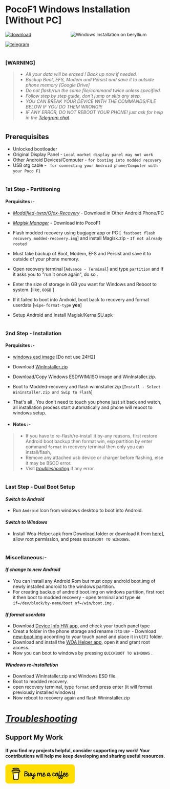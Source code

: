 # PocoF1 Windows Installation [Without PC]
<img align="right" src="beryllium.png" width="300" alt="Windows installation on beryllium">

[![download](https://github.com/Kumar-Jy/Windows-in-PocoF1-Without-PC/assets/20044626/3abc8b52-c5c6-4495-b623-d1312195d639)]()

[![telegram](https://img.shields.io/badge/chat-telegram-brightgreen.svg?logo=telegram&style=flat-square)](https://t.me/wininstaller)
#
### [WARNING]
> - _All your data will be erased ! Back up now if needed._
> - _Backup Boot, EFS, Modem and Persist and save it to outside phone memory [Google Drive]_
> - _Do not flash/run the same file/command twice unless specified._
> - _Follow step by step guide, don't jump or skip any step._
> - _YOU CAN BREAK YOUR DEVICE WITH THE COMMANDS/FILE BELOW IF YOU DO THEM WRONG!!!_
> - _IF ANY ERROR, DO NOT REBOOT YOUR PHONE! just ask for help in the [Telegram chat](https://t.me/WinInstaller)._
#

## Prerequisites
- Unlocked bootloader
- Original Display Panel - ```Local market display panel may not work```
- Other Android Devices/Computer - ```for booting into modded recovery```
- USB otg cable - ``` for connecting your Android phone/Computer with your Poco F1```
#

### 1st Step - Partitioning
#### Perquisites :-
- *[Moddified-twrp/Ofox-Recovery](https://github.com/Kumar-Jy/Windows-in-PocoF1-Without-PC/releases/tag/Modified-Recovery)* - Download in Other Android Phone/PC
- *[Magisk Manager](https://github.com/topjohnwu/Magisk/releases/tag/v29.0)* - Download into PocoF1

- Flash modded recovery using bugjager app or PC [``` fastboot flash recovery modded-recovery.img```] and install Magisk.zip - `If not already rooted`
- Must take backup of Boot, Modem, EFS and Persist and save it to outside of your phone memory.
- Open recovery terminal [```Advance - Terminal```] and type ` partition ` and If it asks you to "run it once again", do so .
- Enter the size of storage in GB you want for Windows and Reboot to system. [like, `60GB` ]
- If it failed to boot into Android, boot back to recovery and format userdata [``wipe-format-type`` **yes**]
- Setup Android and Install Magisk/KernalSU.apk
#

### 2nd Step - Installation
#### Perquisites :-
- [windows esd image](https://arkt-7.github.io/woawin/) [Do not use 24H2] 
- Download [WinInstaller.zip](https://github.com/Kumar-Jy/Windows-in-PocoF1-Without-PC/releases/tag/PocoF1_WinInstaller)

- Download/Copy Windows ESD/WIM/ISO image and WinInstaller.zip.
- Boot to Modded-recovery and flash wininstaller.zip [```Install - Select Wininstaller.zip and Swip to Flash```]
- That's all , 
 You don't need to touch you phone just sit back and watch, all installation process start automatically and phone will reboot to windows setup.

- #### Notes :- 
> - If you have to re-flash/re-install it by-any reasons, first restore Android boot backup then format win, esp partition by enter command `format` in recovery terminal then only you can install/flash,
> - Remove any attached usb device or charger before flashing, else it may be BSOD error.
> - Visit _[troubleshooting](troubleshooting.md)_ if any error.

#
### Last Step - Dual Boot Setup
#### _Switch to Android_
- Run `Android` Icon from windows desktop to boot into Android.
#### _Switch to Windows_
- Install Woa-Helper.apk from Download folder or download it from [here](https://github.com/n00b69/woa-helper/releases)], allow root permission, and press ``QUICKBOOT TO WINDOWS``.

# 
### Miscellaneous:-
#### _If change to new Android_ 
- You can install any Android Rom but must copy android boot.img of newly installed android to the windows partition.
- For creating backup of android boot.img on windows partition, first root it then boot to modded recovery - open terminal and type ``dd if=/dev/block/by-name/boot of=/win/boot.img`` .

#### _If format userdata_
- Download [Device Info HW app](https://play.google.com/store/apps/details?id=ru.andr7e.deviceinfohw&pcampaignid=web_share), and check your touch panel type
- Creat a folder in the phone storage and rename it to `UEF`  - Download [new-boot.img](https://github.com/Kumar-Jy/Windows-in-PocoF1-Without-PC/releases/tag/UEFI-Boot-Image) according to your touch panel and place it in `UEFI` folder.
- Download and install the [WOA Helper app](https://github.com/n00b69/woa-helper/releases), open it and grant root access.
- Now you can boot to windows by pressing ``QUICKBOOT TO WINDOWS`` .

#### _Windows re-installation_
- Download WinInstaller.zip and Windows ESD file.
- Boot to modded recovery.
- open recovery terminal, type `format` and press enter (it will format previously installed windows)
- Now reboot to recovery again and flash Wininstaller.zip
#
# _[Troubleshooting](troubleshooting.md)_


## Support My Work

#### If you find my projects helpful, consider supporting my work! Your contributions will help me keep developing and sharing useful resources.

<p align="left">
  <a href="https://www.buymeacoffee.com/kumarjy" target="_blank">
    <img src="https://github.com/Kumar-Jy/Windows-in-PocoF1-Without-PC/blob/main/guide/buymecoffee.png" alt="Buy Me A Coffee" style="height: 60px !important; width: 217px !important;">
  </a>
</p>


